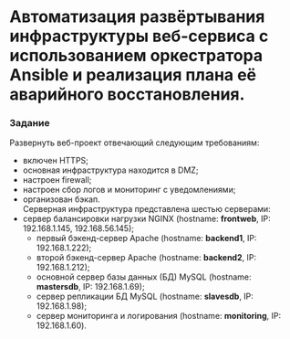 # Автоматизация развёртывания инфраструктуры веб-сервиса с использованием оркестратора Ansible и реализация плана её аварийного восстановления.
### Задание
  Развернуть веб-проект отвечающий следующим требованиям:
  - включен HTTPS;
  - основная инфраструктура находится в DMZ;
  - настроен firewall;
  - настроен сбор логов и мониторинг с уведомлениями;
  - организован бэкап.<br/>
  Серверная инфраструктура представлена шестью серверами:
  - сервер балансировки нагрузки NGINX (hostname: **frontweb**, IP: 192.168.1.145, 192.168.56.145);
	- первый бэкенд-сервер Apache (hostname: **backend1**, IP: 192.168.1.222);
	- второй бэкенд-сервер Apache (hostname: **backend2**, IP: 192.168.1.212);
	- основной сервер базы данных (БД) MySQL (hostname: **mastersdb**, IP: 192.168.1.69);
	- cервер репликации БД MySQL (hostname: **slavesdb**, IP: 192.168.1.98);
	- cервер мониторинга и логирования (hostname: **monitoring**, IP: 192.168.1.60).
   

